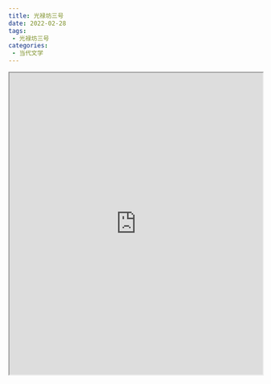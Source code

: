 ```yaml
---
title: 光禄坊三号
date: 2022-02-28
tags:
 - 光禄坊三号
categories:
 - 当代文学
---
```




<iframe src="http://localhost:8080/pdf/web/viewer.html?file=https://vkceyugu.cdn.bspapp.com/VKCEYUGU-e9075d72-0451-48df-afe1-d46932ae4554/e61eae5d-a25c-429c-b773-ed8fa35cb166.pdf" width="100%" height="600px"></iframe>